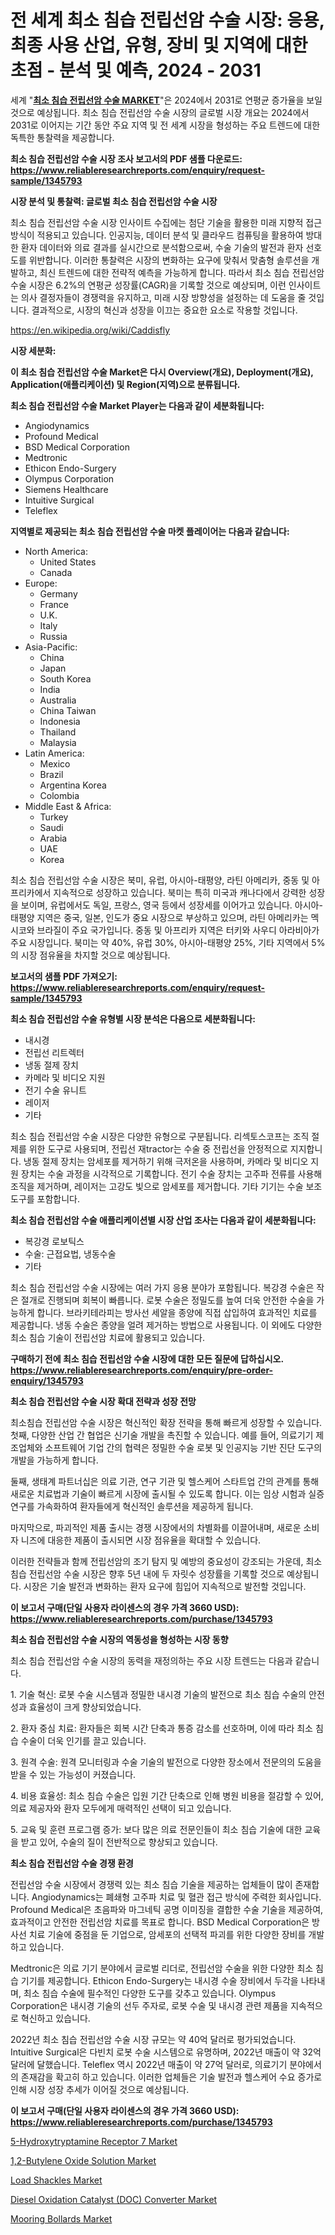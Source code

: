 <p><h1>전 세계 최소 침습 전립선암 수술 시장: 응용, 최종 사용 산업, 유형, 장비 및 지역에 대한 초점 - 분석 및 예측, 2024 - 2031</h1></p><p>세계 "<strong><a href="https://www.reliableresearchreports.com/global-minimally-invasive-prostate-cancer-surgery-market-r1345793?utm_campaign=105&utm_medium=8&utm_source=Github&utm_content=ia&utm_term=26102024&utm_id=minimally-invasive-prostate-cancer-surgery">최소 침습 전립선암 수술 MARKET</a></strong>"은 2024에서 2031로 연평균 증가율을 보일 것으로 예상됩니다. 최소 침습 전립선암 수술 시장의 글로벌 시장 개요는 2024에서 2031로 이어지는 기간 동안 주요 지역 및 전 세계 시장을 형성하는 주요 트렌드에 대한 독특한 통찰력을 제공합니다.</p>
<p><strong>최소 침습 전립선암 수술 시장 조사 보고서의 PDF 샘플 다운로드: <a href="https://www.reliableresearchreports.com/enquiry/request-sample/1345793?utm_campaign=105&utm_medium=8&utm_source=Github&utm_content=ia&utm_term=26102024&utm_id=minimally-invasive-prostate-cancer-surgery">https://www.reliableresearchreports.com/enquiry/request-sample/1345793</a></strong></p>
<p><strong>시장 분석 및 통찰력: 글로벌 최소 침습 전립선암 수술 시장</strong></p>
<p><p>최소 침습 전립선암 수술 시장 인사이트 수집에는 첨단 기술을 활용한 미래 지향적 접근 방식이 적용되고 있습니다. 인공지능, 데이터 분석 및 클라우드 컴퓨팅을 활용하여 방대한 환자 데이터와 의료 결과를 실시간으로 분석함으로써, 수술 기술의 발전과 환자 선호도를 위반합니다. 이러한 통찰력은 시장의 변화하는 요구에 맞춰서 맞춤형 솔루션을 개발하고, 최신 트렌드에 대한 전략적 예측을 가능하게 합니다. 따라서 최소 침습 전립선암 수술 시장은 6.2%의 연평균 성장률(CAGR)을 기록할 것으로 예상되며, 이런 인사이트는 의사 결정자들이 경쟁력을 유지하고, 미래 시장 방향성을 설정하는 데 도움을 줄 것입니다. 결과적으로, 시장의 혁신과 성장을 이끄는 중요한 요소로 작용할 것입니다.</p></p>
<p><a href="%7CAUTHORITHY_DOMAIN_URL%7C?utm_campaign=105&utm_medium=8&utm_source=Github&utm_content=ia&utm_term=26102024&utm_id=minimally-invasive-prostate-cancer-surgery">https://en.wikipedia.org/wiki/Caddisfly</a></p>
<p><strong>시장 세분화:</strong></p>
<p><strong>이 최소 침습 전립선암 수술 Market은 다시 Overview(개요), Deployment(개요), Application(애플리케이션) 및 Region(지역)으로 분류됩니다.</strong></p>
<p><strong>최소 침습 전립선암 수술 Market Player는 다음과 같이 세분화됩니다:</strong></p>
<p><ul><li>Angiodynamics</li><li>Profound Medical</li><li>BSD Medical Corporation</li><li>Medtronic</li><li>Ethicon Endo-Surgery</li><li>Olympus Corporation</li><li>Siemens Healthcare</li><li>Intuitive Surgical</li><li>Teleflex</li></ul></p>
<p><strong>지역별로 제공되는 최소 침습 전립선암 수술 마켓 플레이어는 다음과 같습니다:</strong></p>
<p><ul>
    <li>
        North America:
        <ul>
            <li>United States</li>
            <li>Canada</li>
        </ul>
    </li>
    <li>
        Europe:
        <ul>
            <li>Germany</li>
            <li>France</li>
            <li>U.K.</li>
            <li>Italy</li>
            <li>Russia</li>
        </ul>
    </li>
    <li>
        Asia-Pacific:
        <ul>
            <li>China</li>
            <li>Japan</li>
            <li>South Korea</li>
            <li>India</li>
            <li>Australia</li>
            <li>China Taiwan</li>
            <li>Indonesia</li>
            <li>Thailand</li>
            <li>Malaysia</li>
        </ul>
    </li>
    <li>
        Latin America:
        <ul>
            <li>Mexico</li>
            <li>Brazil</li>
            <li>Argentina Korea</li>
            <li>Colombia</li>
        </ul>
    </li>
    <li>
        Middle East & Africa:
        <ul>
            <li>Turkey</li>
            <li>Saudi</li>
            <li>Arabia</li>
            <li>UAE</li>
            <li>Korea</li>
        </ul>
    </li>
    </ul></p>
<p><p>최소 침습 전립선암 수술 시장은 북미, 유럽, 아시아-태평양, 라틴 아메리카, 중동 및 아프리카에서 지속적으로 성장하고 있습니다. 북미는 특히 미국과 캐나다에서 강력한 성장을 보이며, 유럽에서도 독일, 프랑스, 영국 등에서 성장세를 이어가고 있습니다. 아시아-태평양 지역은 중국, 일본, 인도가 중요 시장으로 부상하고 있으며, 라틴 아메리카는 멕시코와 브라질이 주요 국가입니다. 중동 및 아프리카 지역은 터키와 사우디 아라비아가 주요 시장입니다. 북미는 약 40%, 유럽 30%, 아시아-태평양 25%, 기타 지역에서 5%의 시장 점유율을 차지할 것으로 예상됩니다.</p></p>
<p><strong>보고서의 샘플 PDF 가져오기: <a href="https://www.reliableresearchreports.com/enquiry/request-sample/1345793?utm_campaign=105&utm_medium=8&utm_source=Github&utm_content=ia&utm_term=26102024&utm_id=minimally-invasive-prostate-cancer-surgery">https://www.reliableresearchreports.com/enquiry/request-sample/1345793</a></strong></p>
<p><strong>최소 침습 전립선암 수술 유형별 시장 분석은 다음으로 세분화됩니다:</strong></p>
<p><ul><li>내시경</li><li>전립선 리트렉터</li><li>냉동 절제 장치</li><li>카메라 및 비디오 지원</li><li>전기 수술 유니트</li><li>레이저</li><li>기타</li></ul></p>
<p><p>최소 침습 전립선암 수술 시장은 다양한 유형으로 구분됩니다. 리섹토스코프는 조직 절제를 위한 도구로 사용되며, 전립선 재tractor는 수술 중 전립선을 안정적으로 지지합니다. 냉동 절제 장치는 암세포를 제거하기 위해 극저온을 사용하며, 카메라 및 비디오 지원 장치는 수술 과정을 시각적으로 기록합니다. 전기 수술 장치는 고주파 전류를 사용해 조직을 제거하며, 레이저는 고강도 빛으로 암세포를 제거합니다. 기타 기기는 수술 보조 도구를 포함합니다.</p></p>
<p><strong>최소 침습 전립선암 수술 애플리케이션별 시장 산업 조사는 다음과 같이 세분화됩니다:</strong></p>
<p><ul><li>복강경 로보틱스</li><li>수술: 근접요법, 냉동수술</li><li>기타</li></ul></p>
<p><p>최소 침습 전립선암 수술 시장에는 여러 가지 응용 분야가 포함됩니다. 복강경 수술은 작은 절개로 진행되며 회복이 빠릅니다. 로봇 수술은 정밀도를 높여 더욱 안전한 수술을 가능하게 합니다. 브라키테라피는 방사선 세알을 종양에 직접 삽입하여 효과적인 치료를 제공합니다. 냉동 수술은 종양을 얼려 제거하는 방법으로 사용됩니다. 이 외에도 다양한 최소 침습 기술이 전립선암 치료에 활용되고 있습니다.</p></p>
<p><strong>구매하기 전에 최소 침습 전립선암 수술 시장에 대한 모든 질문에 답하십시오. <a href="https://www.reliableresearchreports.com/enquiry/pre-order-enquiry/1345793?utm_campaign=105&utm_medium=8&utm_source=Github&utm_content=ia&utm_term=26102024&utm_id=minimally-invasive-prostate-cancer-surgery">https://www.reliableresearchreports.com/enquiry/pre-order-enquiry/1345793</a></strong></p>
<p><strong>최소 침습 전립선암 수술 시장 확대 전략과 성장 전망</strong></p>
<p><p>최소침습 전립선암 수술 시장은 혁신적인 확장 전략을 통해 빠르게 성장할 수 있습니다. 첫째, 다양한 산업 간 협업은 신기술 개발을 촉진할 수 있습니다. 예를 들어, 의료기기 제조업체와 소프트웨어 기업 간의 협력은 정밀한 수술 로봇 및 인공지능 기반 진단 도구의 개발을 가능하게 합니다. </p><p>둘째, 생태계 파트너십은 의료 기관, 연구 기관 및 헬스케어 스타트업 간의 관계를 통해 새로운 치료법과 기술이 빠르게 시장에 출시될 수 있도록 합니다. 이는 임상 시험과 실증 연구를 가속화하여 환자들에게 혁신적인 솔루션을 제공하게 됩니다. </p><p>마지막으로, 파괴적인 제품 출시는 경쟁 시장에서의 차별화를 이끌어내며, 새로운 소비자 니즈에 대응한 제품이 출시되면 시장 점유율을 확대할 수 있습니다. </p><p>이러한 전략들과 함께 전립선암의 조기 탐지 및 예방의 중요성이 강조되는 가운데, 최소침습 전립선암 수술 시장은 향후 5년 내에 두 자릿수 성장률을 기록할 것으로 예상됩니다. 시장은 기술 발전과 변화하는 환자 요구에 힘입어 지속적으로 발전할 것입니다.</p></p>
<p><strong>이 보고서 구매(단일 사용자 라이센스의 경우 가격 3660 USD): <a href="https://www.reliableresearchreports.com/purchase/1345793?utm_campaign=105&utm_medium=8&utm_source=Github&utm_content=ia&utm_term=26102024&utm_id=minimally-invasive-prostate-cancer-surgery">https://www.reliableresearchreports.com/purchase/1345793</a></strong></p>
<p><strong>최소 침습 전립선암 수술 시장의 역동성을 형성하는 시장 동향</strong></p>
<p><p>최소 침습 전립선암 수술 시장의 동력을 재정의하는 주요 시장 트렌드는 다음과 같습니다.</p><p>1. 기술 혁신: 로봇 수술 시스템과 정밀한 내시경 기술의 발전으로 최소 침습 수술의 안전성과 효율성이 크게 향상되었습니다.</p><p>2. 환자 중심 치료: 환자들은 회복 시간 단축과 통증 감소를 선호하며, 이에 따라 최소 침습 수술이 더욱 인기를 끌고 있습니다.</p><p>3. 원격 수술: 원격 모니터링과 수술 기술의 발전으로 다양한 장소에서 전문의의 도움을 받을 수 있는 가능성이 커졌습니다.</p><p>4. 비용 효율성: 최소 침습 수술은 입원 기간 단축으로 인해 병원 비용을 절감할 수 있어, 의료 제공자와 환자 모두에게 매력적인 선택이 되고 있습니다.</p><p>5. 교육 및 훈련 프로그램 증가: 보다 많은 의료 전문인들이 최소 침습 기술에 대한 교육을 받고 있어, 수술의 질이 전반적으로 향상되고 있습니다.</p></p>
<p><strong>최소 침습 전립선암 수술 경쟁 환경</strong></p>
<p><p>전립선암 수술 시장에서 경쟁력 있는 최소 침습 기술을 제공하는 업체들이 많이 존재합니다. Angiodynamics는 폐쇄형 고주파 치료 및 혈관 접근 방식에 주력한 회사입니다. Profound Medical은 초음파와 마그네틱 공명 이미징을 결합한 수술 기술을 제공하여, 효과적이고 안전한 전립선암 치료를 목표로 합니다. BSD Medical Corporation은 방사선 치료 기술에 중점을 둔 기업으로, 암세포의 선택적 파괴를 위한 다양한 장비를 개발하고 있습니다.</p><p>Medtronic은 의료 기기 분야에서 글로벌 리더로, 전립선암 수술을 위한 다양한 최소 침습 기기를 제공합니다. Ethicon Endo-Surgery는 내시경 수술 장비에서 두각을 나타내며, 최소 침습 수술에 필수적인 다양한 도구를 갖추고 있습니다. Olympus Corporation은 내시경 기술의 선두 주자로, 로봇 수술 및 내시경 관련 제품을 지속적으로 혁신하고 있습니다.</p><p>2022년 최소 침습 전립선암 수술 시장 규모는 약 40억 달러로 평가되었습니다. Intuitive Surgical은 다빈치 로봇 수술 시스템으로 유명하며, 2022년 매출이 약 32억 달러에 달했습니다. Teleflex 역시 2022년 매출이 약 27억 달러로, 의료기기 분야에서의 존재감을 확고히 하고 있습니다. 이러한 업체들은 기술 발전과 헬스케어 수요 증가로 인해 시장 성장 추세가 이어질 것으로 예상됩니다.</p></p>
<p><strong>이 보고서 구매(단일 사용자 라이센스의 경우 가격 3660 USD): <a href="https://www.reliableresearchreports.com/purchase/1345793?utm_campaign=105&utm_medium=8&utm_source=Github&utm_content=ia&utm_term=26102024&utm_id=minimally-invasive-prostate-cancer-surgery">https://www.reliableresearchreports.com/purchase/1345793</a></strong></p>
<p><p><a href="https://www.linkedin.com/pulse/5-hydroxytryptamine-receptor-7-market-investigation-industry-evolution-3dxae?utm_campaign=105&utm_medium=8&utm_source=Github&utm_content=ia&utm_term=26102024&utm_id=minimally-invasive-prostate-cancer-surgery">5-Hydroxytryptamine Receptor 7 Market</a></p><p><a href="https://github.com/delorasywf/Market-Research-Report-List-1/blob/main/12-butylene-oxide-solution-market.md?utm_campaign=105&utm_medium=8&utm_source=Github&utm_content=ia&utm_term=26102024&utm_id=minimally-invasive-prostate-cancer-surgery">1,2-Butylene Oxide Solution Market</a></p><p><a href="https://issuu.com/reportprime-2/docs/load-shackles-market-size-2030.pptx_f5861e79e6a57a?utm_campaign=105&utm_medium=8&utm_source=Github&utm_content=ia&utm_term=26102024&utm_id=minimally-invasive-prostate-cancer-surgery">Load Shackles Market</a></p><p><a href="https://www.linkedin.com/pulse/diesel-oxidation-catalyst-doc-converter-market-evolution-qr6de?utm_campaign=105&utm_medium=8&utm_source=Github&utm_content=ia&utm_term=26102024&utm_id=minimally-invasive-prostate-cancer-surgery">Diesel Oxidation Catalyst (DOC) Converter Market</a></p><p><a href="https://issuu.com/reportprime-2/docs/mooring-bollards-market-size-2030.p_a9301253034dc2?utm_campaign=105&utm_medium=8&utm_source=Github&utm_content=ia&utm_term=26102024&utm_id=minimally-invasive-prostate-cancer-surgery">Mooring Bollards Market</a></p></p>
